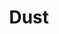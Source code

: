 ---
title: "Dust"
slug: "dust"
subtitle: ""
publisher: "CreateSpace"
published: "2013"
asin: "1490904387"
authors: 
  - hugh-howey
started: "2013-08-27"
start_year: "2013"
finished: "2013-09-02"
---